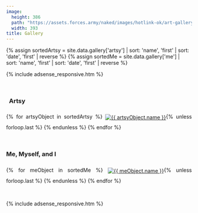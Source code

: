 ```yaml
---
image:
  height: 386
  path: "https://assets.forces.army/naked/images/hotlink-ok/art-gallery_393x386.png"
  width: 393
title: Gallery
---
```


{% assign sortedArtsy = site.data.gallery['artsy'] | sort: 'name', 'first' | sort: 'date', 'first' | reverse %}
{% assign sortedMe = site.data.gallery['me'] | sort: 'name', 'first' | sort: 'date', 'first' | reverse %}

{% include adsense_responsive.htm %}
<p>
  &nbsp;
</p>
<h3 id="artsy">
  <i aria-hidden="true" class="fa fa-paint-brush"></i>&nbsp; Artsy
</h3>
<p style="text-align: justify;">
  {% for artsyObject in sortedArtsy %}
  <a href="{{ site.uri.assets }}/gallery/artsy/{{ artsyObject.image.full.file }}" rel="me" target="_blank" title="{{ artsyObject.name }}"><img
    alt="{{ artsyObject.name }}" height="{{ artsyObject.image.thumb.height }}" src="{{ site.uri.assets }}/gallery/artsy/{{ artsyObject.image.thumb.file }}"
    style="border: 0px; margin-bottom: 10px; margin-top: 10px; vertical-align: middle;" width="{{ artsyObject.image.thumb.width }}" /></a>{% unless forloop.last %}&nbsp;{% endunless %}
  {% endfor %}
</p>
<p>
  &nbsp;
</p>
<h3 id="artsy">
  Me, Myself, and I
</h3>
<p style="text-align: justify;">
  {% for meObject in sortedMe %}
  <a href="{{ site.uri.assets }}/gallery/me-myself-and-i/{{ meObject.image.full.file }}" rel="me" target="_blank" title="{{ meObject.name }}"><img
    alt="{{ meObject.name }}" height="{{ meObject.image.thumb.height }}" src="{{ site.uri.assets }}/gallery/me-myself-and-i/{{ meObject.image.thumb.file }}"
    style="border: 0px; margin-bottom: 10px; margin-top: 10px; vertical-align: middle;" width="{{ meObject.image.thumb.width }}" /></a>{% unless forloop.last %}&nbsp;{% endunless %}
  {% endfor %}
</p>
<p>
  &nbsp;
</p>
{% include adsense_responsive.htm %}
